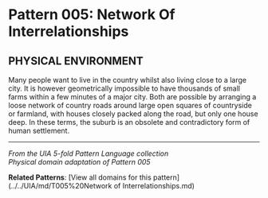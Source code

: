 # Pattern 005: Network Of Interrelationships

## PHYSICAL ENVIRONMENT

Many people want to live in the country whilst also living close to a large city. It is however geometrically impossible to have thousands of small farms within a few minutes of a major city. Both are possible by arranging a loose network of country roads around large open squares of countryside or farmland, with houses closely packed along the road, but only one house deep. In these terms, the suburb is an obsolete and contradictory form of human settlement.

---

*From the UIA 5-fold Pattern Language collection*  
*Physical domain adaptation of Pattern 005*

**Related Patterns**: [View all domains for this pattern](../../UIA/md/T005%20Network of Interrelationships.md)
